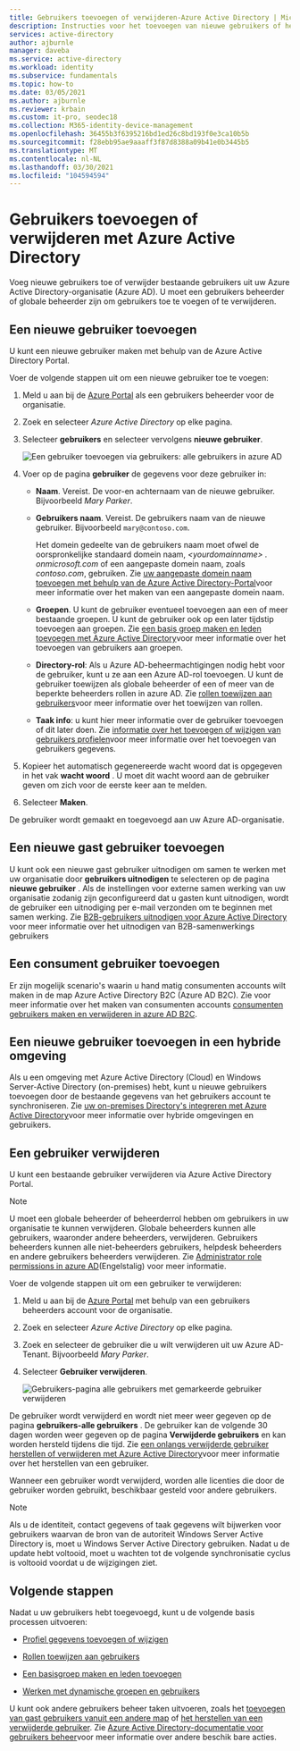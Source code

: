 ```yaml
---
title: Gebruikers toevoegen of verwijderen-Azure Active Directory | Microsoft Docs
description: Instructies voor het toevoegen van nieuwe gebruikers of het verwijderen van bestaande gebruikers met behulp van Azure Active Directory.
services: active-directory
author: ajburnle
manager: daveba
ms.service: active-directory
ms.workload: identity
ms.subservice: fundamentals
ms.topic: how-to
ms.date: 03/05/2021
ms.author: ajburnle
ms.reviewer: krbain
ms.custom: it-pro, seodec18
ms.collection: M365-identity-device-management
ms.openlocfilehash: 36455b3f6395216bd1ed26c8bd193f0e3ca10b5b
ms.sourcegitcommit: f28ebb95ae9aaaff3f87d8388a09b41e0b3445b5
ms.translationtype: MT
ms.contentlocale: nl-NL
ms.lasthandoff: 03/30/2021
ms.locfileid: "104594594"
---
```

# <a name="add-or-delete-users-using-azure-active-directory"></a>Gebruikers toevoegen of verwijderen met Azure Active Directory

Voeg nieuwe gebruikers toe of verwijder bestaande gebruikers uit uw Azure Active Directory-organisatie (Azure AD). U moet een gebruikers beheerder of globale beheerder zijn om gebruikers toe te voegen of te verwijderen.

## <a name="add-a-new-user"></a>Een nieuwe gebruiker toevoegen

U kunt een nieuwe gebruiker maken met behulp van de Azure Active Directory Portal.

Voer de volgende stappen uit om een nieuwe gebruiker toe te voegen:

1. Meld u aan bij de [Azure Portal](https://portal.azure.com/) als een gebruikers beheerder voor de organisatie.

1. Zoek en selecteer *Azure Active Directory* op elke pagina.

1. Selecteer **gebruikers** en selecteer vervolgens **nieuwe gebruiker**.

    ![Een gebruiker toevoegen via gebruikers: alle gebruikers in azure AD](media/add-users-azure-active-directory/add-user-in-users-all-users.png)

1. Voer op de pagina **gebruiker** de gegevens voor deze gebruiker in:

   - **Naam**. Vereist. De voor-en achternaam van de nieuwe gebruiker. Bijvoorbeeld *Mary Parker*.

   - **Gebruikers naam**. Vereist. De gebruikers naam van de nieuwe gebruiker. Bijvoorbeeld `mary@contoso.com`.

     Het domein gedeelte van de gebruikers naam moet ofwel de oorspronkelijke standaard domein naam, *\<yourdomainname> . onmicrosoft.com* of een aangepaste domein naam, zoals *contoso.com*, gebruiken. Zie [uw aangepaste domein naam toevoegen met behulp van de Azure Active Directory-Portal](add-custom-domain.md)voor meer informatie over het maken van een aangepaste domein naam.

   - **Groepen**. U kunt de gebruiker eventueel toevoegen aan een of meer bestaande groepen. U kunt de gebruiker ook op een later tijdstip toevoegen aan groepen. Zie [een basis groep maken en leden toevoegen met Azure Active Directory](active-directory-groups-create-azure-portal.md)voor meer informatie over het toevoegen van gebruikers aan groepen.

   - **Directory-rol**: Als u Azure AD-beheermachtigingen nodig hebt voor de gebruiker, kunt u ze aan een Azure AD-rol toevoegen. U kunt de gebruiker toewijzen als globale beheerder of een of meer van de beperkte beheerders rollen in azure AD. Zie [rollen toewijzen aan gebruikers](active-directory-users-assign-role-azure-portal.md)voor meer informatie over het toewijzen van rollen.

   - **Taak info**: u kunt hier meer informatie over de gebruiker toevoegen of dit later doen. Zie [informatie over het toevoegen of wijzigen van gebruikers profielen](active-directory-users-profile-azure-portal.md)voor meer informatie over het toevoegen van gebruikers gegevens.

1. Kopieer het automatisch gegenereerde wacht woord dat is opgegeven in het vak **wacht woord** . U moet dit wacht woord aan de gebruiker geven om zich voor de eerste keer aan te melden.

1. Selecteer **Maken**.

De gebruiker wordt gemaakt en toegevoegd aan uw Azure AD-organisatie.

## <a name="add-a-new-guest-user"></a>Een nieuwe gast gebruiker toevoegen

U kunt ook een nieuwe gast gebruiker uitnodigen om samen te werken met uw organisatie door **gebruikers uitnodigen** te selecteren op de pagina **nieuwe gebruiker** . Als de instellingen voor externe samen werking van uw organisatie zodanig zijn geconfigureerd dat u gasten kunt uitnodigen, wordt de gebruiker een uitnodiging per e-mail verzonden om te beginnen met samen werking. Zie [B2B-gebruikers uitnodigen voor Azure Active Directory](../external-identities/add-users-administrator.md) voor meer informatie over het uitnodigen van B2B-samenwerkings gebruikers

## <a name="add-a-consumer-user"></a>Een consument gebruiker toevoegen

Er zijn mogelijk scenario's waarin u hand matig consumenten accounts wilt maken in de map Azure Active Directory B2C (Azure AD B2C). Zie voor meer informatie over het maken van consumenten accounts [consumenten gebruikers maken en verwijderen in azure AD B2C](../../active-directory-b2c/manage-users-portal.md).

## <a name="add-a-new-user-within-a-hybrid-environment"></a>Een nieuwe gebruiker toevoegen in een hybride omgeving

Als u een omgeving met Azure Active Directory (Cloud) en Windows Server-Active Directory (on-premises) hebt, kunt u nieuwe gebruikers toevoegen door de bestaande gegevens van het gebruikers account te synchroniseren. Zie [uw on-premises Directory's integreren met Azure Active Directory](../hybrid/whatis-hybrid-identity.md)voor meer informatie over hybride omgevingen en gebruikers.

## <a name="delete-a-user"></a>Een gebruiker verwijderen

U kunt een bestaande gebruiker verwijderen via Azure Active Directory Portal.

>[!Note]
>U moet een globale beheerder of beheerderrol hebben om gebruikers in uw organisatie te kunnen verwijderen. Globale beheerders kunnen alle gebruikers, waaronder andere beheerders, verwijderen. Gebruikers beheerders kunnen alle niet-beheerders gebruikers, helpdesk beheerders en andere gebruikers beheerders verwijderen. Zie [Administrator role permissions in azure AD](../roles/permissions-reference.md)(Engelstalig) voor meer informatie.

Voer de volgende stappen uit om een gebruiker te verwijderen:

1. Meld u aan bij de [Azure Portal](https://portal.azure.com/) met behulp van een gebruikers beheerders account voor de organisatie.

1. Zoek en selecteer *Azure Active Directory* op elke pagina.

1. Zoek en selecteer de gebruiker die u wilt verwijderen uit uw Azure AD-Tenant. Bijvoorbeeld _Mary Parker_.

1. Selecteer **Gebruiker verwijderen**.

    ![Gebruikers-pagina alle gebruikers met gemarkeerde gebruiker verwijderen](media/add-users-azure-active-directory/delete-user-all-users-blade.png)

De gebruiker wordt verwijderd en wordt niet meer weer gegeven op de pagina **gebruikers-alle gebruikers** . De gebruiker kan de volgende 30 dagen worden weer gegeven op de pagina **Verwijderde gebruikers** en kan worden hersteld tijdens die tijd. Zie [een onlangs verwijderde gebruiker herstellen of verwijderen met Azure Active Directory](active-directory-users-restore.md)voor meer informatie over het herstellen van een gebruiker.

Wanneer een gebruiker wordt verwijderd, worden alle licenties die door de gebruiker worden gebruikt, beschikbaar gesteld voor andere gebruikers.

>[!Note]
>Als u de identiteit, contact gegevens of taak gegevens wilt bijwerken voor gebruikers waarvan de bron van de autoriteit Windows Server Active Directory is, moet u Windows Server Active Directory gebruiken. Nadat u de update hebt voltooid, moet u wachten tot de volgende synchronisatie cyclus is voltooid voordat u de wijzigingen ziet.

## <a name="next-steps"></a>Volgende stappen

Nadat u uw gebruikers hebt toegevoegd, kunt u de volgende basis processen uitvoeren:

- [Profiel gegevens toevoegen of wijzigen](active-directory-users-profile-azure-portal.md)

- [Rollen toewijzen aan gebruikers](active-directory-users-assign-role-azure-portal.md)

- [Een basisgroep maken en leden toevoegen](active-directory-groups-create-azure-portal.md)

- [Werken met dynamische groepen en gebruikers](../enterprise-users/groups-create-rule.md)

U kunt ook andere gebruikers beheer taken uitvoeren, zoals het [toevoegen van gast gebruikers vanuit een andere map](../external-identities/what-is-b2b.md) of [het herstellen van een verwijderde gebruiker](active-directory-users-restore.md). Zie [Azure Active Directory-documentatie voor gebruikers beheer](../enterprise-users/index.yml)voor meer informatie over andere beschik bare acties.